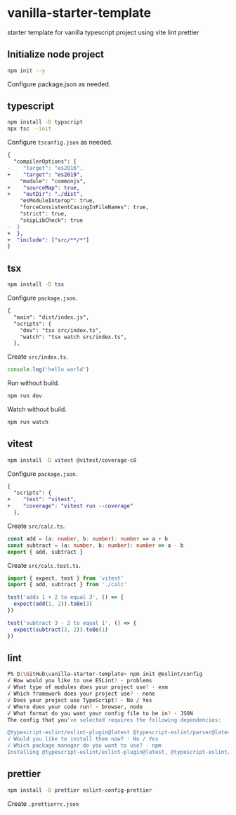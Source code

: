 # vanilla-starter-template

starter template for vanilla typescript project using vite lint prettier

## Initialize node project

```sh
npm init --y
```

Configure package.json as needed.

## typescript

```sh
npm install -D typscript
npx tsc --init
```

Configure `tsconfig.json` as needed.

```diff
{
  "compilerOptions": {
-    "target": "es2016",
+    "target": "es2019",
    "module": "commonjs",
+    "sourceMap": true,
+    "outDir": "./dist",
    "esModuleInterop": true,
    "forceConsistentCasingInFileNames": true,
    "strict": true,
    "skipLibCheck": true
-  }
+  },
+  "include": ["src/**/*"]
}
```

## tsx

```sh
npm install -D tsx
```

Configure `package.json`.

```diff
{
  "main": "dist/index.js",
  "scripts": {
    "dev": "tsx src/index.ts",
    "watch": "tsx watch src/index.ts",
  },
```

Create `src/index.ts`.

```typescript
console.log('hello world')
```

Run without build.

```sh
npm run dev
```

Watch without build.

```sh
npm run watch
```

## vitest

```sh
npm install -D vitest @vitest/coverage-c8
```

Configure `package.json`.

```diff
{
  "scripts": {
+    "test": "vitest",
+    "coverage": "vitest run --coverage"
  },
```

Create `src/calc.ts`.

```typescript
const add = (a: number, b: number): number => a + b
const subtract = (a: number, b: number): number => a - b
export { add, subtract }
```

Create `src/calc.test.ts`.

```typescript
import { expect, test } from 'vitest'
import { add, subtract } from './calc'

test('adds 1 + 2 to equal 3', () => {
  expect(add(1, 2)).toBe(3)
})

test('subtract 3 - 2 to equal 1', () => {
  expect(subtract(3, 2)).toBe(1)
})
```

## lint

```sh
PS D:\GitHub\vanilla-starter-template> npm init @eslint/config
√ How would you like to use ESLint? · problems    
√ What type of modules does your project use? · esm
√ Which framework does your project use? · none
√ Does your project use TypeScript? · No / Yes
√ Where does your code run? · browser, node
√ What format do you want your config file to be in? · JSON
The config that you've selected requires the following dependencies:    

@typescript-eslint/eslint-plugin@latest @typescript-eslint/parser@latest
√ Would you like to install them now? · No / Yes
√ Which package manager do you want to use? · npm
Installing @typescript-eslint/eslint-plugin@latest, @typescript-eslint/parser@latest
```

## prettier

```sh
npm install -D prettier eslint-config-prettier
```

Create `.prettierrc.json`

```json

```
